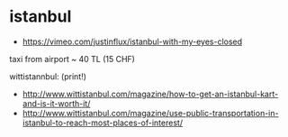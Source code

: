 # istanbul

- https://vimeo.com/justinflux/istanbul-with-my-eyes-closed

taxi from airport ~ 40 TL (15 CHF)

wittistannbul: (print!)

- http://www.wittistanbul.com/magazine/how-to-get-an-istanbul-kart-and-is-it-worth-it/
- http://www.wittistanbul.com/magazine/use-public-transportation-in-istanbul-to-reach-most-places-of-interest/
